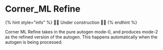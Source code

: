 # Corner\_ML Refine

{% hint style="info" %}
🚧🚧 Under construction 🚧🚧
{% endhint %}

Corner ML Refine takes in the pure autogen mode-0, and produces mode-2 as the refined version of the autogen. This happens automatically when the autogen is being processed.

